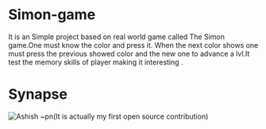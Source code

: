 # Simon-game
It is an Simple project based on real world game called The Simon game.One must know the color and press it. When the next color shows one must press the previous showed color and the new one to advance a lvl.It test the memory skills of player making it interesting .






# Synapse
![Ashish](https://user-images.githubusercontent.com/116710038/211131722-f9b2b72c-d8e1-4dbc-8ea9-3ed47c457c70.png)
~pn(It is actually my first open source contribution)
